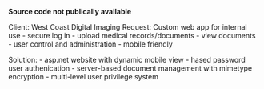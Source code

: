 **Source code not publically available**

Client: West Coast Digital Imaging
Request: Custom web app for internal use
          - secure log in
          - upload medical records/documents
          - view documents
          - user control and administration
          - mobile friendly

Solution:
          - asp.net website with dynamic mobile view
          - hased password user authenication
          - server-based document management with mimetype encryption
          - multi-level user privilege system

